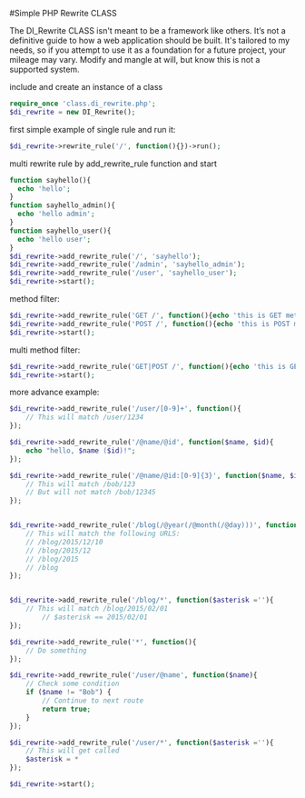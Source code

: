 #Simple PHP Rewrite CLASS

The DI_Rewrite CLASS isn't meant to be a framework like others. 
It’s not a definitive guide to how a web application should be built. 
It's tailored to my needs, so if you attempt to use it as a foundation for a future project, your mileage may vary. 
Modify and mangle at will, but know this is not a supported system.

include and create an instance of a class
```php
require_once 'class.di_rewrite.php';
$di_rewrite = new DI_Rewrite();
```
first simple example of single rule and run it: 
```php
$di_rewrite->rewrite_rule('/', function(){})->run();
```
multi rewrite rule by add_rewrite_rule function and start
```php
function sayhello(){
  echo 'hello';
}
function sayhello_admin(){
  echo 'hello admin';
}
function sayhello_user(){
  echo 'hello user';
}
$di_rewrite->add_rewrite_rule('/', 'sayhello');
$di_rewrite->add_rewrite_rule('/admin', 'sayhello_admin');
$di_rewrite->add_rewrite_rule('/user', 'sayhello_user');
$di_rewrite->start();
```

method filter:
```php
$di_rewrite->add_rewrite_rule('GET /', function(){echo 'this is GET methode'});
$di_rewrite->add_rewrite_rule('POST /', function(){echo 'this is POST methode'});
$di_rewrite->start();
```
multi method filter:
```php
$di_rewrite->add_rewrite_rule('GET|POST /', function(){echo 'this is GET or POST methode'});
$di_rewrite->start();
```
more advance example:

```php
$di_rewrite->add_rewrite_rule('/user/[0-9]+', function(){
    // This will match /user/1234
});

$di_rewrite->add_rewrite_rule('/@name/@id', function($name, $id){
    echo "hello, $name ($id)!";
});

$di_rewrite->add_rewrite_rule('/@name/@id:[0-9]{3}', function($name, $id){
    // This will match /bob/123
    // But will not match /bob/12345
});


$di_rewrite->add_rewrite_rule('/blog(/@year(/@month(/@day)))', function($year, $month, $day){
    // This will match the following URLS:
    // /blog/2015/12/10
    // /blog/2015/12
    // /blog/2015
    // /blog
});


$di_rewrite->add_rewrite_rule('/blog/*', function($asterisk =''){
    // This will match /blog/2015/02/01
		// $asterisk == 2015/02/01
});

$di_rewrite->add_rewrite_rule('*', function(){
    // Do something
});

$di_rewrite->add_rewrite_rule('/user/@name', function($name){
    // Check some condition
    if ($name != "Bob") {
        // Continue to next route
        return true;
    }
});

$di_rewrite->add_rewrite_rule('/user/*', function($asterisk =''){
    // This will get called
	$asterisk = *
});

$di_rewrite->start();
```



